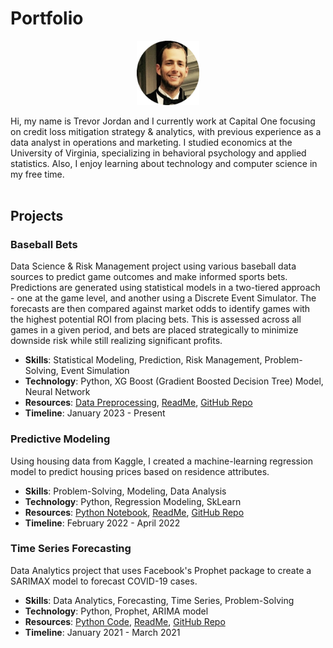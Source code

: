 # Portfolio
<p align="center"><img src="./artifacts/fancy.png" alt="headshot" width="100"/></p>

Hi, my name is Trevor Jordan and I currently work at Capital One focusing on credit loss mitigation strategy & analytics, with previous experience as a data analyst in operations and marketing. I studied economics at the University of Virginia, specializing in behavioral psychology and applied statistics. Also, I enjoy learning about technology and computer science in my free time.
<br><br>

## Projects

### Baseball Bets
Data Science & Risk Management project using various baseball data sources to predict game outcomes and make informed sports bets. Predictions are generated using statistical models in a two-tiered approach - one at the game level, and another using a Discrete Event Simulator. The forecasts are then compared against market odds to identify games with the highest potential ROI from placing bets. This is assessed across all games in a given period, and bets are placed strategically to minimize downside risk while still realizing significant profits.
- **Skills**: Statistical Modeling, Prediction, Risk Management, Problem-Solving, Event Simulation
- **Technology**: Python, XG Boost (Gradient Boosted Decision Tree) Model, Neural Network
- **Resources**: [Data Preprocessing](https://github.com/tsj7ww/baseball-public/blob/main/preprocess.ipynb), [ReadMe](https://github.com/tsj7ww/baseball-public#readme), [GitHub Repo](https://github.com/tsj7ww/baseball-public)
- **Timeline**: January 2023 - Present

### Predictive Modeling
Using housing data from Kaggle, I created a machine-learning regression model to predict housing prices based on residence attributes.
- **Skills**: Problem-Solving, Modeling, Data Analysis
- **Technology**: Python, Regression Modeling, SkLearn
- **Resources**: [Python Notebook](https://github.com/tsj7ww/housing/blob/main/main.ipynb), [ReadMe](https://github.com/tsj7ww/housing#readme), [GitHub Repo](https://github.com/tsj7ww/housing)
- **Timeline**: February 2022 - April 2022

### Time Series Forecasting
Data Analytics project that uses Facebook's Prophet package to create a SARIMAX model to forecast COVID-19 cases.
- **Skills**: Data Analytics, Forecasting, Time Series, Problem-Solving
- **Technology**: Python, Prophet, ARIMA model
- **Resources**: [Python Code](https://github.com/tsj7ww/covid19/blob/main/time_series.py), [ReadMe](https://github.com/tsj7ww/covid19#readme), [GitHub Repo](https://github.com/tsj7ww/covid19)
- **Timeline**: January 2021 - March 2021
